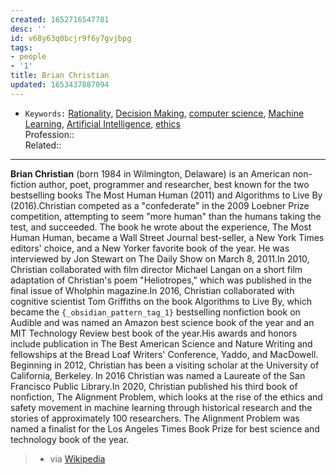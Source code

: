 ```yaml
---
created: 1652716547781
desc: ''
id: v68y63q0bcjr9f6y7gvjbpg
tags:
- people
- '1'
title: Brian Christian
updated: 1653437887094
---
```

   
   
- `Keywords:` [Rationality](../../topics/rationality.md), [Decision Making](../../topics/decision%20making.md), [computer science](../../topics/computer%20science.md), [Machine Learning](../../topics/machine%20learning.md), [Artificial Intelligence](../../topics/artificial%20intelligence.md), [ethics](../../topics/ethics.md)   
Profession::   
Related::   
   
   
---   
   
**Brian Christian** (born 1984 in Wilmington, Delaware) is an American non-fiction author, poet, programmer and researcher, best known for the two bestselling books The Most Human Human (2011) and Algorithms to Live By (2016).Christian competed as a "confederate" in the 2009 Loebner Prize competition, attempting to seem "more human" than the humans taking the test, and succeeded. The book he wrote about the experience, The Most Human Human, became a Wall Street Journal best-seller, a New York Times editors' choice, and a New Yorker favorite book of the year. He was interviewed by Jon Stewart on The Daily Show on March 8, 2011.In 2010, Christian collaborated with film director Michael Langan on a short film adaptation of Christian's poem "Heliotropes," which was published in the final issue of Wholphin magazine.In 2016, Christian collaborated with cognitive scientist Tom Griffiths on the book Algorithms to Live By, which became the `{_obsidian_pattern_tag_1}` bestselling nonfiction book on Audible and was named an Amazon best science book of the year and an MIT Technology Review best book of the year.His awards and honors include publication in The Best American Science and Nature Writing and fellowships at the Bread Loaf Writers' Conference, Yaddo, and MacDowell. Beginning in 2012, Christian has been a visiting scholar at the University of California, Berkeley. In 2016 Christian was named a Laureate of the San Francisco Public Library.In 2020, Christian published his third book of nonfiction, The Alignment Problem, which looks at the rise of the ethics and safety movement in machine learning through historical research and the stories of approximately 100 researchers. The Alignment Problem was named a finalist for the Los Angeles Times Book Prize for best science and technology book of the year.   
   
> - via [Wikipedia](https://en.wikipedia.org/wiki/Brian%20Christian)